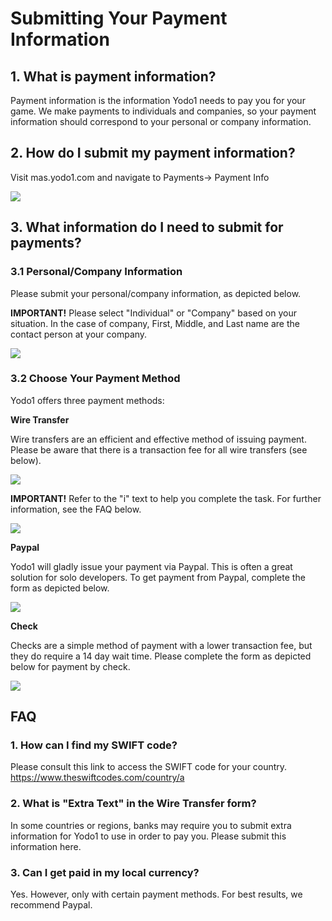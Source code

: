 # Submitting Your Payment Information

## 1. What is payment information?

Payment information is the information Yodo1 needs to pay you for your game. We make payments to individuals and companies, so your payment information should correspond to your personal or company information.

## 2. How do I submit my payment information?

Visit mas.yodo1.com and navigate to Payments-> Payment Info

![](./../resource/payment-bar.png)

## 3. What information do I need to submit for payments?

### 3.1 Personal/Company Information

Please submit your personal/company information, as depicted below. 

**IMPORTANT!** Please select "Individual" or "Company" based on your situation. In the case of company, First, Middle, and Last name are the contact person at your company.

![](./../resource/payment-1.png)

### 3.2 Choose Your Payment Method

Yodo1 offers three payment methods: 

**Wire Transfer**

Wire transfers are an efficient and effective method of issuing payment. Please be aware that there is a transaction fee for all wire transfers (see below).

![](./../resource/payment-wire-transfer.png)

**IMPORTANT!** Refer to the "i" text to help you complete the task. For further information, see the FAQ below.

![](./../resource/payment-wire-transfer-2.png)

**Paypal**

Yodo1 will gladly issue your payment via Paypal. This is often a great solution for solo developers. To get payment from Paypal, complete the form as depicted below.

![](./../resource/payment-paypal.png)

**Check**

Checks are a simple method of payment with a lower transaction fee, but they do require a 14 day wait time. Please complete the form as depicted below for payment by check.

![](./../resource/payment-check.png)

## FAQ

### 1. How can I find my SWIFT code?
Please consult this link to access the SWIFT code for your country. https://www.theswiftcodes.com/country/a

### 2. What is "Extra Text" in the Wire Transfer form?
In some countries or regions, banks may require you to submit extra information for Yodo1 to use in order to pay you. Please submit this information here.

### 3. Can I get paid in my local currency?
Yes. However, only with certain payment methods. For best results, we recommend Paypal.
